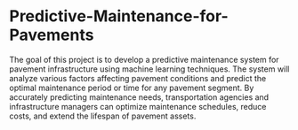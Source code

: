# Predictive-Maintenance-for-Pavements
The goal of this project is to develop a predictive maintenance system for pavement infrastructure using machine learning techniques. The system will analyze various factors affecting pavement conditions and predict the optimal maintenance period or time for any pavement segment. By accurately predicting maintenance needs, transportation agencies and infrastructure managers can optimize maintenance schedules, reduce costs, and extend the lifespan of pavement assets.
